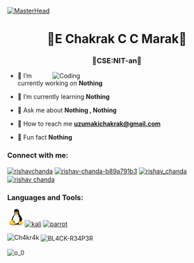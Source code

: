[![MasterHead](./209037.gif)](https://github.com/BL4CK-R34P3R/)
<h1 align="center">🐧E Chakrak C C Marak🐧</h1>
<h3 align="center">🐧CSE:NIT-an🐧</h3>
<img align="right" alt="Coding" width="400" src="./icegif-2013.gif">


- 🐧 I’m currently working on **Nothing**

- 🐧 I’m currently learning **Nothing**

- 💬 Ask me about **Nothing , Nothing**

- 🐧 How to reach me **uzumakichakrak@gmail.com**

- 🐧 Fun fact **Nothing**

<h3 align="left">Connect with me:</h3>
<p align="left">
<a href="https://twitter.com/Chuck68853238" target="blank"><img align="center" src="https://raw.githubusercontent.com/rahuldkjain/github-profile-readme-generator/master/src/images/icons/Social/twitter.svg" alt="rishavchanda" height="30" width="40" /></a>
<a href="https://www.linkedin.com/in/e-chakrak-cc-marak-108806207/" target="blank"><img align="center" src="https://raw.githubusercontent.com/rahuldkjain/github-profile-readme-generator/master/src/images/icons/Social/linked-in-alt.svg" alt="rishav-chanda-b89a791b3" height="30" width="40" /></a>
<a href="https://instagram.com/e_chakrak" target="blank"><img align="center" src="https://raw.githubusercontent.com/rahuldkjain/github-profile-readme-generator/master/src/images/icons/Social/instagram.svg" alt="rishav_chanda" height="30" width="40" /></a>
<a href="https://www.youtube.com/channel/UCx__nLy-pTphG3r1PfB8imw" target="blank"><img align="center" src="https://raw.githubusercontent.com/rahuldkjain/github-profile-readme-generator/master/src/images/icons/Social/youtube.svg" alt="rishav chanda" height="30" width="40" /></a>
</p>

<h3 align="left">Languages and Tools:</h3>
<p align="left"><a href="https://www.linux.org/" target="_blank" rel="noreferrer"> <img src="https://raw.githubusercontent.com/devicons/devicon/master/icons/linux/linux-original.svg" alt="linux" width="40" height="40"/></a><a href="https://www.kali.org/"><img src="./pngwing.com.png" alt="kali" width="40" height="40"/></a></a> <a href="https://www.parrotsec.org/"><img src="https://community.parrotsec.org/uploads/default/original/2X/b/bc594f96ebf7e51d0ef80e2b0c4e588b66347b5f.png" alt="parrot" width="40" height="40"/></a>
</p>

<p><img align="left" src="https://github-readme-stats.vercel.app/api/top-langs?username=BL4CK-R34P3R&show_icons=true&locale=en&layout=compact&theme=tokyonight" alt="Ch4kr4k" /></p>

<p>&nbsp;<img align="center" src="https://github-readme-stats.vercel.app/api?username=Ch4kr4k&show_icons=true&locale=en&theme=tokyonight" alt="BL4CK-R34P3R" /></p>

<p><img align="center" src="https://github-readme-streak-stats.herokuapp.com/?user=Ch4kr4k&&theme=tokyonight" alt="o_0" /></p>
